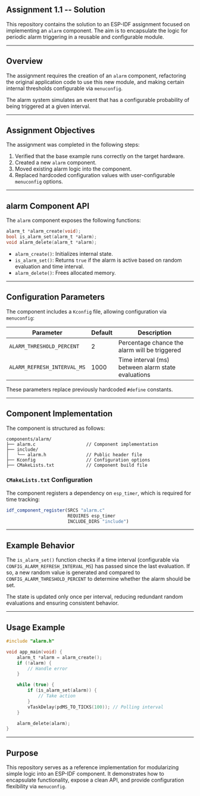 ## Assignment 1.1 -- Solution

This repository contains the solution to an ESP-IDF assignment focused on implementing an `alarm` component. The aim is to encapsulate the logic for periodic alarm triggering in a reusable and configurable module.

---

## Overview

The assignment requires the creation of an `alarm` component, refactoring the original application code to use this new module, and making certain internal thresholds configurable via `menuconfig`.

The alarm system simulates an event that has a configurable probability of being triggered at a given interval.

---

## Assignment Objectives

The assignment was completed in the following steps:

1. Verified that the base example runs correctly on the target hardware.
2. Created a new `alarm` component.
3. Moved existing alarm logic into the component.
4. Replaced hardcoded configuration values with user-configurable `menuconfig` options.

---

## alarm Component API

The `alarm` component exposes the following functions:

```c
alarm_t *alarm_create(void);
bool is_alarm_set(alarm_t *alarm);
void alarm_delete(alarm_t *alarm);
```

* `alarm_create()`: Initializes internal state.
* `is_alarm_set()`: Returns `true` if the alarm is active based on random evaluation and time interval.
* `alarm_delete()`: Frees allocated memory.

---

## Configuration Parameters

The component includes a `Kconfig` file, allowing configuration via `menuconfig`:

| Parameter                   | Default | Description                                        |
| --------------------------- | ------- | -------------------------------------------------- |
| `ALARM_THRESHOLD_PERCENT`   | 2       | Percentage chance the alarm will be triggered      |
| `ALARM_REFRESH_INTERVAL_MS` | 1000    | Time interval (ms) between alarm state evaluations |

These parameters replace previously hardcoded `#define` constants.

---

## Component Implementation

The component is structured as follows:

```
components/alarm/
├── alarm.c                   // Component implementation
├── include/
│   └── alarm.h               // Public header file
├── Kconfig                   // Configuration options
├── CMakeLists.txt            // Component build file
```

### `CMakeLists.txt` Configuration

The component registers a dependency on `esp_timer`, which is required for time tracking:

```cmake
idf_component_register(SRCS "alarm.c"
                       REQUIRES esp_timer
                       INCLUDE_DIRS "include")
```

---

## Example Behavior

The `is_alarm_set()` function checks if a time interval (configurable via `CONFIG_ALARM_REFRESH_INTERVAL_MS`) has passed since the last evaluation. If so, a new random value is generated and compared to `CONFIG_ALARM_THRESHOLD_PERCENT` to determine whether the alarm should be set.

The state is updated only once per interval, reducing redundant random evaluations and ensuring consistent behavior.

---

## Usage Example

```c
#include "alarm.h"

void app_main(void) {
    alarm_t *alarm = alarm_create();
    if (!alarm) {
        // Handle error
    }

    while (true) {
        if (is_alarm_set(alarm)) {
            // Take action
        }
        vTaskDelay(pdMS_TO_TICKS(100)); // Polling interval
    }

    alarm_delete(alarm);
}
```

---

## Purpose

This repository serves as a reference implementation for modularizing simple logic into an ESP-IDF component. It demonstrates how to encapsulate functionality, expose a clean API, and provide configuration flexibility via `menuconfig`.
